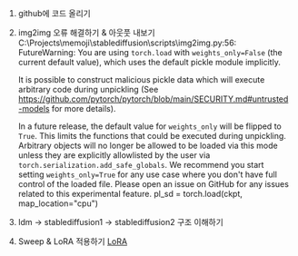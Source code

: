 1. github에 코드 올리기
2. img2img 오류 해결하기 & 아웃풋 내보기
	C:\Projects\memoji\stablediffusion\scripts\img2img.py:56: FutureWarning: You are using `torch.load` with `weights_only=False` (the current default value), which uses the default pickle module implicitly. 
	
	It is possible to construct malicious pickle data which will execute arbitrary code during unpickling (See https://github.com/pytorch/pytorch/blob/main/SECURITY.md#untrusted-models for more details). 
	
	In a future release, the default value for `weights_only` will be flipped to `True`. This limits the functions that could be executed during unpickling. Arbitrary objects will no longer be allowed to be loaded via this mode unless they are explicitly allowlisted by the user via `torch.serialization.add_safe_globals`. We recommend you start setting `weights_only=True` for any use case where you don't have full control of the loaded file. Please open an issue on GitHub for any issues related to this experimental feature.
  pl_sd = torch.load(ckpt, map_location="cpu")

3. ldm -> stablediffusion1 -> stablediffusion2 구조 이해하기
4. Sweep & LoRA 적용하기
	[LoRA](https://www.youtube.com/watch?v=e7r_xT-sM4o)

